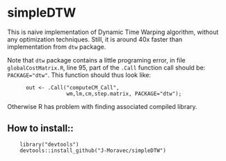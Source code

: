 # simpleDTW
This is naive implementation of Dynamic Time Warping algorithm, without any
optimization techniques. Still, it is around 40x faster than implementation
from `dtw` package.

Note that `dtw` package contains a little programing error, in file
`globalCostMatrix.R`, line 95, part of the `.Call` function call should be:
`PACKAGE="dtw"`. This function should thus look like:
```{R}
      out <- .Call("computeCM_Call",
                   wm,lm,cm,step.matrix, PACKAGE="dtw");
```

Otherwise R has problem with finding associated compiled library.

## How to install::
```{R}
    library("devtools")
    devtools::install_github("J-Moravec/simpleDTW")

```
